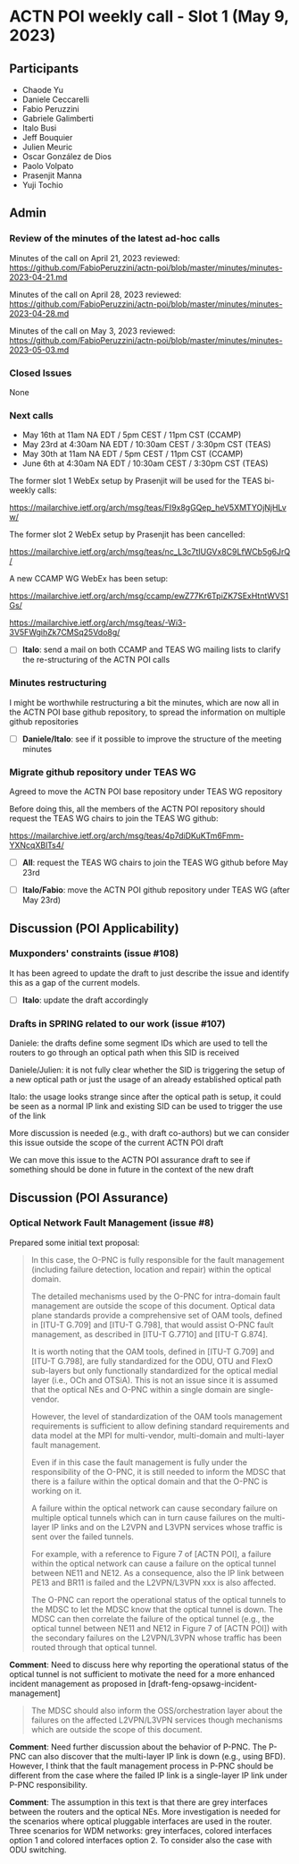 # ACTN POI weekly call - Slot 1 (May 9, 2023)

## Participants

- Chaode Yu
- Daniele Ceccarelli
- Fabio Peruzzini
- Gabriele Galimberti
- Italo Busi
- Jeff Bouquier
- Julien Meuric
- Oscar González de Dios
- Paolo Volpato
- Prasenjit Manna
- Yuji Tochio

## Admin

### Review of the minutes of the latest ad-hoc calls

Minutes of the call on April 21, 2023 reviewed: https://github.com/FabioPeruzzini/actn-poi/blob/master/minutes/minutes-2023-04-21.md

Minutes of the call on April 28, 2023 reviewed: https://github.com/FabioPeruzzini/actn-poi/blob/master/minutes/minutes-2023-04-28.md

Minutes of the call on May 3, 2023 reviewed: https://github.com/FabioPeruzzini/actn-poi/blob/master/minutes/minutes-2023-05-03.md

### Closed Issues

None

### Next calls

- May 16th at 11am NA EDT / 5pm CEST / 11pm CST (CCAMP)
- May 23rd at 4:30am NA EDT / 10:30am CEST / 3:30pm CST (TEAS)
- May 30th at 11am NA EDT / 5pm CEST / 11pm CST (CCAMP)
- June 6th at 4:30am NA EDT / 10:30am CEST / 3:30pm CST (TEAS)

The former slot 1 WebEx setup by Prasenjit will be used for the TEAS bi-weekly calls:

https://mailarchive.ietf.org/arch/msg/teas/FI9x8gGQep_heV5XMTYOjNjHLvw/

The former slot 2 WebEx setup by Prasenjit has been cancelled:

https://mailarchive.ietf.org/arch/msg/teas/nc_L3c7tIUGVx8C9LfWCb5g6JrQ/

A new CCAMP WG WebEx has been setup:

https://mailarchive.ietf.org/arch/msg/ccamp/ewZ77Kr6TpiZK7SExHtntWVS1Gs/

https://mailarchive.ietf.org/arch/msg/teas/-Wi3-3V5FWgihZk7CMSq25Vdo8g/

- [ ] **Italo**: send a mail on both CCAMP and TEAS WG mailing lists to clarify the re-structuring of the ACTN POI calls

### Minutes restructuring

I might be worthwhile restructuring a bit the minutes, which are now all in the ACTN POI base github repository, to spread the information on multiple github repositories

- [ ] **Daniele/Italo**: see if it possible to improve the structure of the meeting minutes

### Migrate github repository under TEAS WG

Agreed to move the ACTN POI base repository under TEAS WG repository

Before doing this, all the members of the ACTN POI repository should request the TEAS WG chairs to join the TEAS WG github:

https://mailarchive.ietf.org/arch/msg/teas/4p7diDKuKTm6Fmm-YXNcqXBlTs4/

- [ ] **All**: request the TEAS WG chairs to join the TEAS WG github before May 23rd

- [ ] **Italo/Fabio**: move the ACTN POI github repository under TEAS WG (after May 23rd)

## Discussion (POI Applicability)

### Muxponders' constraints (issue #108)

It has been agreed to update the draft to just describe the issue and identify this as a gap of the current models.

- [ ] **Italo**: update the draft accordingly

### Drafts in SPRING related to our work (issue #107)

Daniele: the drafts define some segment IDs which are used to tell the routers to go through an optical path when this SID is received

Daniele/Julien: it is not fully clear whether the SID is triggering the setup of a new optical path or just the usage of an already established optical path

Italo: the usage looks strange since after the optical path is setup, it could be seen as a normal IP link and existing SID can be used to trigger the use of the link

More discussion is needed (e.g., with draft co-authors) but we can consider this issue outside the scope of the current ACTN POI draft

We can move this issue to the ACTN POI assurance draft to see if something should be done in future in the context of the new draft

## Discussion (POI Assurance)

### Optical Network Fault Management (issue #8)

Prepared some initial text proposal:

> In this case, the O-PNC is fully responsible for the fault management (including failure detection, location and repair) within the optical domain.
> 
> The detailed mechanisms used by the O-PNC for intra-domain fault management are outside the scope of this document. Optical data plane standards provide a comprehensive set of OAM tools, defined in [ITU-T G.709] and [ITU-T G.798], that would assist O-PNC fault management, as described in [ITU-T G.7710] and [ITU-T G.874].
> 
> It is worth noting that the OAM tools, defined in [ITU-T G.709] and [ITU-T G.798], are fully standardized for the ODU, OTU and FlexO sub-layers but only functionally standardized for the optical medial layer (i.e., OCh and OTSiA). This is not an issue since it is assumed that the optical NEs and O-PNC within a single domain are single-vendor.
> 
> However, the level of standardization of the OAM tools management requirements is sufficient to allow defining standard requirements and data model at the MPI for multi-vendor, multi-domain and multi-layer fault management.
> 
> Even if in this case the fault management is fully under the responsibility of the O-PNC, it is still needed to inform the MDSC that there is a failure within the optical domain and that the O-PNC is working on it.
> 
> A failure within the optical network can cause secondary failure on multiple optical tunnels which can in turn cause failures on the multi-layer IP links and on the L2VPN and L3VPN services whose traffic is sent over the failed tunnels.
> 
> For example, with a reference to Figure 7 of [ACTN POI], a failure within the optical network can cause a failure on the optical tunnel between NE11 and NE12. As a consequence, also the IP link between PE13 and BR11 is failed and the L2VPN/L3VPN xxx is also affected.
> 
> The O-PNC can report the operational status of the optical tunnels to the MDSC to let the MDSC know that the optical tunnel is down. The MDSC can then correlate the failure of the optical tunnel (e.g., the optical tunnel between NE11 and NE12 in Figure 7 of [ACTN POI]) with the secondary failures on the L2VPN/L3VPN whose traffic has been routed through that optical tunnel.

**Comment**: Need to discuss here why reporting the operational status of the optical tunnel is not sufficient to motivate the need for a more enhanced incident management as proposed in [draft-feng-opsawg-incident-management]

> The MDSC should also inform the OSS/orchestration layer about the failures on the affected L2VPN/L3VPN services though mechanisms which are outside the scope of this document.
> 

**Comment**: Need further discussion about the behavior of P-PNC. The P-PNC can also discover that the multi-layer IP link is down (e.g., using BFD). However, I think that the fault management process in P-PNC should be different from the case where the failed IP link is a single-layer IP link under P-PNC responsibility.

**Comment**: The assumption in this text is that there are grey interfaces between the routers and the optical NEs. More investigation is needed for the scenarios where optical pluggable interfaces are used in the router. Three scenarios for WDM networks: grey interfaces, colored interfaces option 1 and colored interfaces option 2. To consider also the case with ODU switching.

